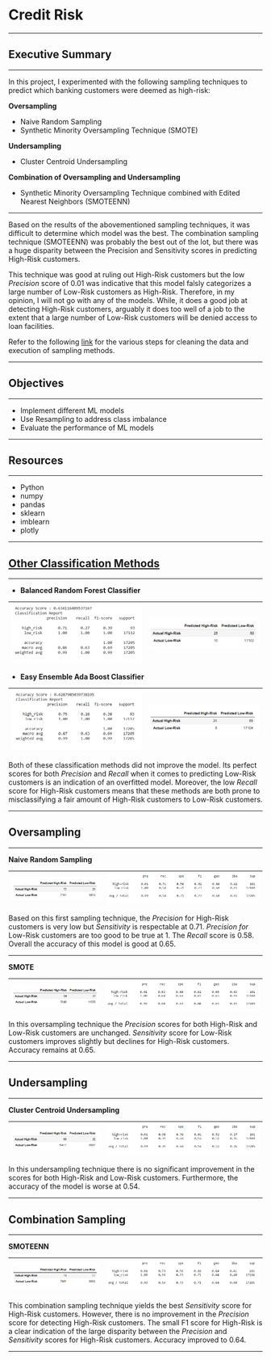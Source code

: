 # Credit Risk
---------------------------------------------------------------------------------------------------------
## Executive Summary
---------------------------------------------------------------------------------------------------------
In this project, I experimented with the following sampling techniques to predict which banking customers
were deemed as high-risk:

**Oversampling**                                    
* Naive Random Sampling
* Synthetic Minority Oversampling Technique (SMOTE)

**Undersampling**
* Cluster Centroid Undersampling

**Combination of Oversampling and Undersampling**
* Synthetic Minority Oversampling Technique combined with Edited Nearest Neighbors (SMOTEENN)

---------------------------------------------------------------------------------------------------------
Based on the results of the abovementioned sampling techniques, it was difficult to determine which model
was the best. The combination sampling technique (SMOTEENN) was probably the best out of the lot, but 
there was a huge disparity between the Precision and Sensitivity scores in predicting High-Risk customers.

This technique was good at ruling out High-Risk customers but the low _Precision_ score of 0.01 was indicative 
that this model falsly categorizes a large number of Low-Risk customers as High-Risk.  Therefore, in my 
opinion, I will not go with any of the models.  While, it does a good job at detecting High-Risk customers, 
arguably it does too well of a job to the extent that a large number of Low-Risk customers will be denied
access to loan facilities.  

Refer to the following [link](https://github.com/GR8505/Credit_Risk/blob/master/Starter_Code/CR_Oversampling.ipynb) for the various steps for cleaning the data and execution of sampling methods.

---------------------------------------------------------------------------------------------------------
## Objectives
---------------------------------------------------------------------------------------------------------
* Implement different ML models
* Use Resampling to address class imbalance
* Evaluate the performance of ML models

----------------------------------------------------------------------------------------------------------
## Resources
----------------------------------------------------------------------------------------------------------
* Python
* numpy
* pandas
* sklearn
* imblearn
* plotly

---------------------------------------------------------------------------------------------------------
## [Other Classification Methods](https://github.com/GR8505/Credit_Risk/blob/master/Starter_Code/credit_risk_ensemble.ipynb)
---------------------------------------------------------------------------------------------------------
* **Balanced Random Forest Classifier**

![](https://github.com/GR8505/Credit_Risk/blob/master/Images/Balanced_RF1.png) | ![](https://github.com/GR8505/Credit_Risk/blob/master/Images/CM_Balanced_RF1.png)
-------------------------------------------------------------------------------|------------------------------

* **Easy Ensemble Ada Boost Classifier**

![](https://github.com/GR8505/Credit_Risk/blob/master/Images/Ada_Boost.png) | ![](https://github.com/GR8505/Credit_Risk/blob/master/Images/CM_Ada_Boost.png)
----------------------------------------------------------------------------|---------------------------------

Both of these classification methods did not improve the model.  Its perfect scores for both _Precision_ and
_Recall_ when it comes to predicting Low-Risk customers is an indication of an overfitted model.  Moreover, 
the low _Recall_ score for High-Risk customers means that these methods are both prone to misclassifying a fair
amount of High-Risk customers to Low-Risk customers.

---------------------------------------------------------------------------------------------------------
## Oversampling
---------------------------------------------------------------------------------------------------------
**Naive Random Sampling**

![](https://github.com/GR8505/Credit_Risk/blob/master/Images/CM_Over_Sample.png) | ![](https://github.com/GR8505/Credit_Risk/blob/master/Images/R_OverSample1.png)
---------------------------------------------------------------------------------|--------------------------

Based on this first sampling technique, the _Precision_ for High-Risk customers is very low but _Sensitivity_
is respectable at 0.71.  _Precision for_ Low-Risk customers are too good to be true at 1. The _Recall_ score
is 0.58. Overall the accuracy of this model is good at 0.65.

-----------------------------------------------------------------------------------------------------------
**SMOTE**

![](https://github.com/GR8505/Credit_Risk/blob/master/Images/CM_SMOTE.png) | ![](https://github.com/GR8505/Credit_Risk/blob/master/Images/SMOTE1.png)
---------------------------------------------------------------------------|-------------------------------

In this oversampling technique the _Precision_ scores for both High-Risk and Low-Risk customers are 
unchanged. _Sensitivity_ score for Low-Risk customers improves slightly but declines for High-Risk customers.
Accuracy remains at 0.65.

----------------------------------------------------------------------------------------------------------
## Undersampling
----------------------------------------------------------------------------------------------------------
**Cluster Centroid Undersampling**

![](https://github.com/GR8505/Credit_Risk/blob/master/Images/CM_Cluster_Centroid.png) | ![](https://github.com/GR8505/Credit_Risk/blob/master/Images/Cluster_Centroids1.png)
--------------------------------------------------------------------------------------|-------------------

In this undersampling technique there is no significant improvement in the scores for both High-Risk and
Low-Risk customers. Furthermore, the accuracy of the model is worse at 0.54.

----------------------------------------------------------------------------------------------------------
## Combination Sampling
----------------------------------------------------------------------------------------------------------
**SMOTEENN**

![](https://github.com/GR8505/Credit_Risk/blob/master/Images/CM_SMOTEENN.png) | ![](https://github.com/GR8505/Credit_Risk/blob/master/Images/SMOTEENN1.png)
------------------------------------------------------------------------------|---------------------------

This combination sampling technique yields the best _Sensitivity_ score for High-Risk customers.  However,
there is no improvement in the _Precision_ score for detecting High-Risk customers. The small F1 score for
High-Risk is a clear indication of the large disparity between the _Precision_ and _Sensitivity_ scores for
High-Risk customers.  Accuracy improved to 0.64.

----------------------------------------------------------------------------------------------------------
